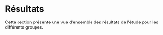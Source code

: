 # Résultats

Cette section présente une vue d'ensemble des résultats de l'étude pour les différents groupes.